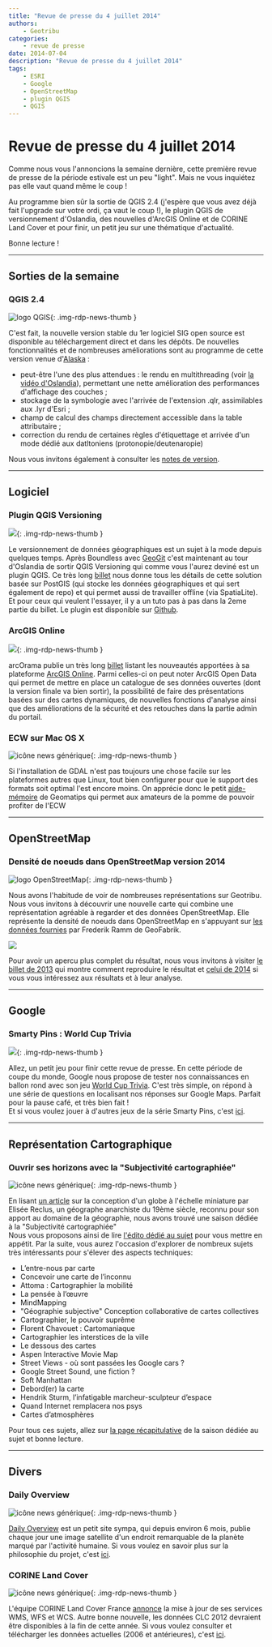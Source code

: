 ```yaml
---
title: "Revue de presse du 4 juillet 2014"
authors:
    - Geotribu
categories:
    - revue de presse
date: 2014-07-04
description: "Revue de presse du 4 juillet 2014"
tags:
    - ESRI
    - Google
    - OpenStreetMap
    - plugin QGIS
    - QGIS
---
```


# Revue de presse du 4 juillet 2014

Comme nous vous l'annoncions la semaine dernière, cette première revue de presse de la période estivale est un peu "light". Mais ne vous inquiétez pas elle vaut quand même le coup !

Au programme bien sûr la sortie de QGIS 2.4 (j'espère que vous avez déjà fait l'upgrade sur votre ordi, ça vaut le coup !), le plugin QGIS de versionnement d'Oslandia, des nouvelles d'ArcGIS Online et de CORINE Land Cover et pour finir, un petit jeu sur une thématique d'actualité.

Bonne lecture !

----

## Sorties de la semaine

### QGIS 2.4

![logo QGIS](https://cdn.geotribu.fr/img/logos-icones/logiciels_librairies/qgis.png "logo QGIS"){: .img-rdp-news-thumb }

C'est fait, la nouvelle version stable du 1er logiciel SIG open source est disponible au téléchargement direct et dans les dépôts. De nouvelles fonctionnalités et de nombreuses améliorations sont au programme de cette version venue d'[Alaska](https://fr.wikipedia.org/wiki/Chugiak) :

- peut-être l'une des plus attendues : le rendu en multithreading (voir [la vidéo d'Oslandia](http://vimeo.com/87762709)), permettant une nette amélioration des performances d'affichage des couches ;
- stockage de la symbologie avec l'arrivée de l'extension .qlr, assimilables aux .lyr d'Esri ;
- champ de calcul des champs directement accessible dans la table attributaire ;
- correction du rendu de certaines règles d'étiquettage et arrivée d'un mode dédié aux datltoniens (protonopie/deutenaropie)

Nous vous invitons également à consulter les [notes de version](http://changelog.linfiniti.com/qgis/version/2.4.0/).

----

## Logiciel

### Plugin QGIS Versioning

![](https://cdn.geotribu.fr/img/logos-icones/entreprises_association/oslandia.png){: .img-rdp-news-thumb }

Le versionnement de données géographiques est un sujet à la mode depuis quelques temps. Après Boundless avec [GeoGit](http://geogit.org/ "GeoGit") c'est maintenant au tour d'Oslandia de sortir QGIS Versioning qui comme vous l'aurez deviné est un plugin QGIS. Ce très long [billet](http://www.oslandia.com/qgis-versioning-plugin-en.html "Plugin QGIS Versioning") nous donne tous les détails de cette solution basée sur PostGIS (qui stocke les données géographiques et qui sert également de repo) et qui permet aussi de travailler offline (via SpatiaLite).  
Et pour ceux qui veulent l'essayer, il y a un tuto pas à pas dans la 2eme partie du billet. Le plugin est disponible sur [Github](https://github.com/Oslandia/qgis-versioning "qgis-versioning").

### ArcGIS Online

![](https://cdn.geotribu.fr/img/logos-icones/logiciels_librairies/esri/arcgis_online.png){: .img-rdp-news-thumb }

arcOrama publie un très long [billet](https://www.arcorama.fr/2014/07/mise-jour-darcgis-online-juillet-2014.html "arcOrama") listant les nouveautés apportées à sa plateforme [ArcGIS Online](http://doc.arcgis.com/fr/arcgis-online/ "ArcGIS Online"). Parmi celles-ci on peut noter ArcGIS Open Data qui permet de mettre en place un catalogue de ses données ouvertes (dont la version finale va bien sortir), la possibilité de faire des présentations basées sur des cartes dynamiques, de nouvelles fonctions d'analyse ainsi que des améliorations de la sécurité et des retouches dans la partie admin du portail.

### ECW sur Mac OS X

![icône news générique](https://cdn.geotribu.fr/img/internal/icons-rdp-news/news.png "News Geotribu"){: .img-rdp-news-thumb }

Si l'installation de GDAL n'est pas toujours une chose facile sur les plateformes autres que Linux, tout bien configurer pour que le support des formats soit optimal l'est encore moins. On apprécie donc le petit [aide-mémoire](http://geomatips.blogspot.fr/2014/07/bien-configurer-gdal-sous-macosx.html) de Geomatips qui permet aux amateurs de la pomme de pouvoir profiter de l'ECW

----

## OpenStreetMap

### Densité de noeuds dans OpenStreetMap version 2014

![logo OpenStreetMap](https://cdn.geotribu.fr/img/logos-icones/OpenStreetMap/Openstreetmap.png "logo OSM"){: .img-rdp-news-thumb }

Nous avons l'habitude de voir de nombreuses représentations sur Geotribu. Nous vous invitons à découvrir une nouvelle carte qui combine une représentation agréable à regarder et des données OpenStreetMap. Elle représente la densité de noeuds dans OpenStreetMap en s'appuyant sur [les données fournies](http://fred.dev.openstreetmap.org/density/) par Frederik Ramm de GeoFabrik.

![](https://cdn.geotribu.fr/img/articles-blog-rdp/divers/osm_densite_noeuds_2014.png)

Pour avoir un apercu plus complet du résultat, nous vous invitons à visiter [le billet de 2013](https://www.openstreetmap.org/user/tyr_asd/diary/19549) qui montre comment reproduire le résultat et [celui de 2014](https://www.openstreetmap.org/user/tyr_asd/diary/22363) si vous vous intéressez aux résultats et à leur analyse.

----

## Google

### Smarty Pins : World Cup Trivia

![](https://cdn.geotribu.fr/img/logos-icones/entreprises_association/google/SmartyPins.png){: .img-rdp-news-thumb }

Allez, un petit jeu pour finir cette revue de presse. En cette période de coupe du monde, Google nous propose de tester nos connaissances en ballon rond avec son jeu [World Cup Trivia](https://smartypins.withgoogle.com/?utm_campaign=maps#world-cup "World Cup Trivia"). C'est très simple, on répond à une série de questions en localisant nos réponses sur Google Maps. Parfait pour la pause café, et très bien fait !  
Et si vous voulez jouer à d'autres jeux de la série Smarty Pins, c'est [ici](https://smartypins.withgoogle.com/desktop/ "Smarty Pins").

----

## Représentation Cartographique

### Ouvrir ses horizons avec la "Subjectivité cartographiée"

![icône news générique](https://cdn.geotribu.fr/img/internal/icons-rdp-news/news.png "News Geotribu"){: .img-rdp-news-thumb }

En lisant [un article](http://strabic.fr/Elisee-Reclus-Le-Projet-de-Globe-au) sur la conception d'un globe à l'échelle miniature par Elisée Reclus, un géographe anarchiste du 19ème siècle, reconnu pour son apport au domaine de la géographie, nous avons trouvé une saison dédiée à la "Subjectivité cartographiée"  
Nous vous proposons ainsi de lire [l'édito dédié au sujet](http://strabic.fr/edito-4-Subjectivite-cartographiee) pour vous mettre en appétit. Par la suite, vous aurez l'occasion d'explorer de nombreux sujets très intéressants pour s'élever des aspects techniques:

- L’entre-nous par carte
- Concevoir une carte de l’inconnu
- Attoma : Cartographier la mobilité
- La pensée à l’œuvre
- MindMapping
- "Géographie subjective" Conception collaborative de cartes collectives
- Cartographier, le pouvoir suprême
- Florent Chavouet : Cartomaniaque
- Cartographier les interstices de la ville
- Le dessous des cartes
- Aspen Interactive Movie Map
- Street Views - où sont passées les Google cars ?
- Google Street Sound, une fiction ?
- Soft Manhattan
- Debord(er) la carte
- Hendrik Sturm, l’infatigable marcheur-sculpteur d’espace
- Quand Internet remplacera nos psys
- Cartes d’atmosphères

Pour tous ces sujets, allez sur [la page récapitulative](http://strabic.fr/subjectivite-cartographiee) de la saison dédiée au sujet et bonne lecture.

----

## Divers

### Daily Overview

![icône news générique](https://cdn.geotribu.fr/img/internal/icons-rdp-news/news.png "News Geotribu"){: .img-rdp-news-thumb }

[Daily Overview](http://www.overv.eu/ "Daily Overview") est un petit site sympa, qui depuis environ 6 mois, publie chaque jour une image satellite d'un endroit remarquable de la planète marqué par l'activité humaine. Si vous voulez en savoir plus sur la philosophie du projet, c'est [ici](http://www.overv.eu/mission/ "Mission Daily Overview").

### CORINE Land Cover

![icône news générique](https://cdn.geotribu.fr/img/internal/icons-rdp-news/news.png "News Geotribu"){: .img-rdp-news-thumb }

L'équipe CORINE Land Cover France [annonce](http://georezo.net/forum/viewtopic.php?id=92840&action=new "annonce Georezo") la mise à jour de ses services WMS, WFS et WCS. Autre bonne nouvelle, les données CLC 2012 devraient être disponibles à la fin de cette année. Si vous voulez consulter et télécharger les données actuelles (2006 et antérieures), c'est [ici](http://clc.developpement-durable.gouv.fr/ "CLC").
